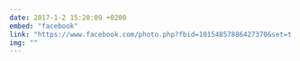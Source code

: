 ```yaml
---
date: 2017-1-2 15:20:09 +0200
embed: "facebook"
link: "https://www.facebook.com/photo.php?fbid=10154857886427370&set=t.100004647608223&type=3&theater"
img: ""
---
```

